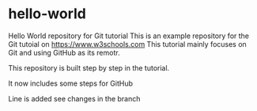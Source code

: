 # hello-world
Hello World repository for Git tutorial
This is an example repository for the Git tutoial on https://www.w3schools.com
This tutorial mainly focuses on Git and using GitHub as its remotr.

This repository is built step by step in the tutorial.

It now includes some steps for GitHub

Line is added see changes in the branch